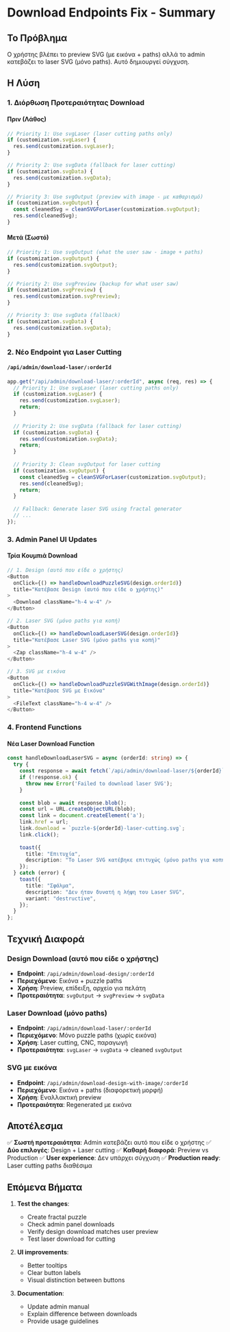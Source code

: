 # Download Endpoints Fix - Summary

## Το Πρόβλημα
Ο χρήστης βλέπει το preview SVG (με εικόνα + paths) αλλά το admin κατεβάζει το laser SVG (μόνο paths). Αυτό δημιουργεί σύγχυση.

## Η Λύση

### 1. Διόρθωση Προτεραιότητας Download

#### Πριν (Λάθος)
```typescript
// Priority 1: Use svgLaser (laser cutting paths only)
if (customization.svgLaser) {
  res.send(customization.svgLaser);
}

// Priority 2: Use svgData (fallback for laser cutting)
if (customization.svgData) {
  res.send(customization.svgData);
}

// Priority 3: Use svgOutput (preview with image - με καθαρισμό)
if (customization.svgOutput) {
  const cleanedSvg = cleanSVGForLaser(customization.svgOutput);
  res.send(cleanedSvg);
}
```

#### Μετά (Σωστό)
```typescript
// Priority 1: Use svgOutput (what the user saw - image + paths)
if (customization.svgOutput) {
  res.send(customization.svgOutput);
}

// Priority 2: Use svgPreview (backup for what user saw)
if (customization.svgPreview) {
  res.send(customization.svgPreview);
}

// Priority 3: Use svgData (fallback)
if (customization.svgData) {
  res.send(customization.svgData);
}
```

### 2. Νέο Endpoint για Laser Cutting

#### `/api/admin/download-laser/:orderId`
```typescript
app.get("/api/admin/download-laser/:orderId", async (req, res) => {
  // Priority 1: Use svgLaser (laser cutting paths only)
  if (customization.svgLaser) {
    res.send(customization.svgLaser);
    return;
  }
  
  // Priority 2: Use svgData (fallback for laser cutting)
  if (customization.svgData) {
    res.send(customization.svgData);
    return;
  }
  
  // Priority 3: Clean svgOutput for laser cutting
  if (customization.svgOutput) {
    const cleanedSvg = cleanSVGForLaser(customization.svgOutput);
    res.send(cleanedSvg);
    return;
  }
  
  // Fallback: Generate laser SVG using fractal generator
  // ...
});
```

### 3. Admin Panel UI Updates

#### Τρία Κουμπιά Download
```typescript
// 1. Design (αυτό που είδε ο χρήστης)
<Button 
  onClick={() => handleDownloadPuzzleSVG(design.orderId)}
  title="Κατέβασε Design (αυτό που είδε ο χρήστης)"
>
  <Download className="h-4 w-4" />
</Button>

// 2. Laser SVG (μόνο paths για κοπή)
<Button 
  onClick={() => handleDownloadLaserSVG(design.orderId)}
  title="Κατέβασε Laser SVG (μόνο paths για κοπή)"
>
  <Zap className="h-4 w-4" />
</Button>

// 3. SVG με εικόνα
<Button 
  onClick={() => handleDownloadPuzzleSVGWithImage(design.orderId)}
  title="Κατέβασε SVG με Εικόνα"
>
  <FileText className="h-4 w-4" />
</Button>
```

### 4. Frontend Functions

#### Νέα Laser Download Function
```typescript
const handleDownloadLaserSVG = async (orderId: string) => {
  try {
    const response = await fetch(`/api/admin/download-laser/${orderId}`);
    if (!response.ok) {
      throw new Error('Failed to download laser SVG');
    }
    
    const blob = await response.blob();
    const url = URL.createObjectURL(blob);
    const link = document.createElement('a');
    link.href = url;
    link.download = `puzzle-${orderId}-laser-cutting.svg`;
    link.click();
    
    toast({
      title: "Επιτυχία",
      description: "Το Laser SVG κατέβηκε επιτυχώς (μόνο paths για κοπή)",
    });
  } catch (error) {
    toast({
      title: "Σφάλμα",
      description: "Δεν ήταν δυνατή η λήψη του Laser SVG",
      variant: "destructive",
    });
  }
};
```

## Τεχνική Διαφορά

### Design Download (αυτό που είδε ο χρήστης)
- **Endpoint**: `/api/admin/download-design/:orderId`
- **Περιεχόμενο**: Εικόνα + puzzle paths
- **Χρήση**: Preview, επίδειξη, αρχείο για πελάτη
- **Προτεραιότητα**: `svgOutput` → `svgPreview` → `svgData`

### Laser Download (μόνο paths)
- **Endpoint**: `/api/admin/download-laser/:orderId`
- **Περιεχόμενο**: Μόνο puzzle paths (χωρίς εικόνα)
- **Χρήση**: Laser cutting, CNC, παραγωγή
- **Προτεραιότητα**: `svgLaser` → `svgData` → cleaned `svgOutput`

### SVG με εικόνα
- **Endpoint**: `/api/admin/download-design-with-image/:orderId`
- **Περιεχόμενο**: Εικόνα + paths (διαφορετική μορφή)
- **Χρήση**: Εναλλακτική preview
- **Προτεραιότητα**: Regenerated με εικόνα

## Αποτέλεσμα

✅ **Σωστή προτεραιότητα**: Admin κατεβάζει αυτό που είδε ο χρήστης
✅ **Δύο επιλογές**: Design + Laser cutting
✅ **Καθαρή διαφορά**: Preview vs Production
✅ **User experience**: Δεν υπάρχει σύγχυση
✅ **Production ready**: Laser cutting paths διαθέσιμα

## Επόμενα Βήματα

1. **Test the changes**:
   - Create fractal puzzle
   - Check admin panel downloads
   - Verify design download matches user preview
   - Test laser download for cutting

2. **UI improvements**:
   - Better tooltips
   - Clear button labels
   - Visual distinction between buttons

3. **Documentation**:
   - Update admin manual
   - Explain difference between downloads
   - Provide usage guidelines

